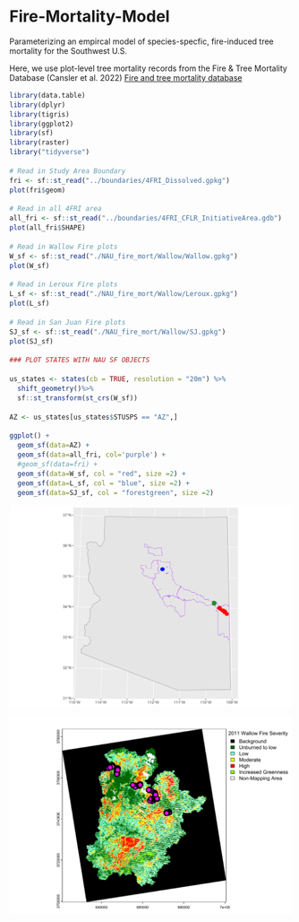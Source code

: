 # Fire-Mortality-Model
Parameterizing an empircal model of species-specfic, fire-induced tree mortality for the Southwest U.S. 

Here, we use plot-level tree mortality records from the Fire & Tree Mortality Database (Cansler et al. 2022) <a href="https://www.fs.usda.gov/rds/archive/catalog/RDS-2020-0001-2">Fire and tree mortality database</a>

``` r
library(data.table)
library(dplyr)
library(tigris)
library(ggplot2)
library(sf)
library(raster)
library("tidyverse")

# Read in Study Area Boundary
fri <- sf::st_read("../boundaries/4FRI_Dissolved.gpkg")
plot(fri$geom)

# Read in all 4FRI area
all_fri <- sf::st_read("../boundaries/4FRI_CFLR_InitiativeArea.gdb")
plot(all_fri$SHAPE)

# Read in Wallow Fire plots
W_sf <- sf::st_read("./NAU_fire_mort/Wallow/Wallow.gpkg")
plot(W_sf)

# Read in Leroux Fire plots 
L_sf <- sf::st_read("./NAU_fire_mort/Wallow/Leroux.gpkg")
plot(L_sf)

# Read in San Juan Fire plots
SJ_sf <- sf::st_read("./NAU_fire_mort/Wallow/SJ.gpkg")
plot(SJ_sf)

### PLOT STATES WITH NAU SF OBJECTS

us_states <- states(cb = TRUE, resolution = "20m") %>%
  shift_geometry()%>%
  sf::st_transform(st_crs(W_sf))

AZ <- us_states[us_states$STUSPS == "AZ",]

ggplot() +
  geom_sf(data=AZ) +
  geom_sf(data=all_fri, col='purple') +
  #geom_sf(data=fri) +
  geom_sf(data=W_sf, col = "red", size =2) +
  geom_sf(data=L_sf, col = "blue", size =2) +
  geom_sf(data=SJ_sf, col = "forestgreen", size =2)

```
![](imgs/StudyArea.svg)<!-- -->

![](imgs/WallowFireSev_withPlots.svg)<!-- -->
